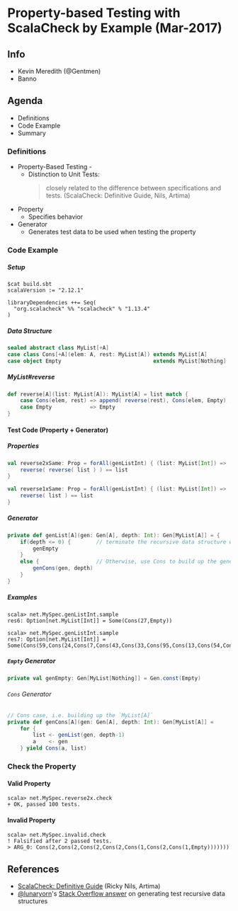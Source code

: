 # Property-based Testing with ScalaCheck by Example (Mar-2017)

## Info

* Kevin Meredith (@Gentmen)
* Banno

## Agenda

* Definitions
* Code Example
* Summary

### Definitions

* Property-Based Testing -
	* Distinction to Unit Tests: 
		> closely related to the difference between specifications 
		  and tests. (ScalaCheck: Definitive Guide, Nils, Artima)
* Property
	* Specifies behavior 
* Generator
	* Generates test data to be used when testing the property

### Code Example

##### Setup

```
$cat build.sbt 
scalaVersion := "2.12.1"

libraryDependencies ++= Seq(
  "org.scalacheck" %% "scalacheck" % "1.13.4"
)
```

##### Data Structure 

```scala
sealed abstract class MyList[+A]
case class Cons[+A](elem: A, rest: MyList[A]) extends MyList[A]
case object Empty                             extends MyList[Nothing]
```

##### MyList#reverse

```scala
def reverse[A](list: MyList[A]): MyList[A] = list match {
	case Cons(elem, rest) => append( reverse(rest), Cons(elem, Empty) )
	case Empty            => Empty
}
```

#### Test Code (Property + Generator)

##### Properties

```scala
val reverse2xSame: Prop = forAll(genListInt) { (list: MyList[Int]) => 
	reverse( reverse( list ) ) == list
}

val reverse1xSame: Prop = forAll(genListInt) { (list: MyList[Int]) => 
	reverse( list ) == list
}
```
##### Generator

```scala
private def genList[A](gen: Gen[A], depth: Int): Gen[MyList[A]] = {
	if(depth <= 0) {        // terminate the recursive data structure with a `Empty`
		genEmpty
	}
	else {                  // Otherwise, use Cons to build up the generated `MyList[A]`
		genCons(gen, depth)
	}
}
```

##### Examples

```
scala> net.MySpec.genListInt.sample
res6: Option[net.MyList[Int]] = Some(Cons(27,Empty))

scala> net.MySpec.genListInt.sample
res7: Option[net.MyList[Int]] = Some(Cons(59,Cons(24,Cons(7,Cons(43,Cons(33,Cons(95,Cons(13,Cons(54,Cons(48,Cons(62,Cons(51,Cons(69,Cons(14,Cons(5,Cons(44,Cons(11,Empty)))))))))))))))))
```

##### `Empty` Generator

```scala
private val genEmpty: Gen[MyList[Nothing]] = Gen.const(Empty)
```		

###### `Cons` Generator

```scala
// Cons case, i.e. building up the `MyList[A]`
private def genCons[A](gen: Gen[A], depth: Int): Gen[MyList[A]] = 
	for {
		list <- genList(gen, depth-1)
		a    <- gen
	} yield Cons(a, list)
```

### Check the Property

#### Valid Property

```
scala> net.MySpec.reverse2x.check
+ OK, passed 100 tests.
```

#### Invalid Property 

```
scala> net.MySpec.invalid.check
! Falsified after 2 passed tests.
> ARG_0: Cons(2,Cons(2,Cons(2,Cons(2,Cons(1,Cons(2,Cons(1,Empty)))))))
```

## References

* [ScalaCheck: Definitive Guide](https://www.artima.com/shop/scalacheck) (Ricky Nils, Artima)
* [@lunaryorn](https://twitter.com/lunaryorn)'s [Stack Overflow answer](http://stackoverflow.com/a/42855840/409976) on generating 
  test recursive data structures
  